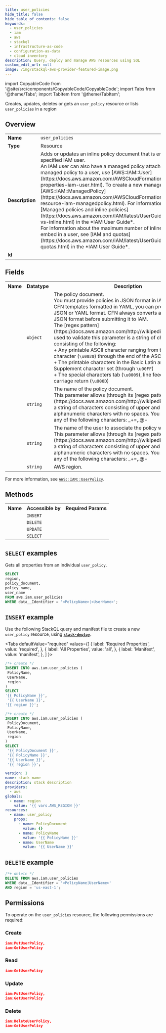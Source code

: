 ```yaml
---
title: user_policies
hide_title: false
hide_table_of_contents: false
keywords:
  - user_policies
  - iam
  - aws
  - stackql
  - infrastructure-as-code
  - configuration-as-data
  - cloud inventory
description: Query, deploy and manage AWS resources using SQL
custom_edit_url: null
image: /img/stackql-aws-provider-featured-image.png
---
```


import CopyableCode from '@site/src/components/CopyableCode/CopyableCode';
import Tabs from '@theme/Tabs';
import TabItem from '@theme/TabItem';

Creates, updates, deletes or gets an <code>user_policy</code> resource or lists <code>user_policies</code> in a region

## Overview
<table>
<tbody>
<tr><td><b>Name</b></td><td><code>user_policies</code></td></tr>
<tr><td><b>Type</b></td><td>Resource</td></tr>
<tr><td><b>Description</b></td><td>Adds or updates an inline policy document that is embedded in the specified IAM user.<br />An IAM user can also have a managed policy attached to it. To attach a managed policy to a user, use &#91;AWS::IAM::User&#93;(https://docs.aws.amazon.com/AWSCloudFormation/latest/UserGuide/aws-properties-iam-user.html). To create a new managed policy, use &#91;AWS::IAM::ManagedPolicy&#93;(https://docs.aws.amazon.com/AWSCloudFormation/latest/UserGuide/aws-resource-iam-managedpolicy.html). For information about policies, see &#91;Managed policies and inline policies&#93;(https://docs.aws.amazon.com/IAM/latest/UserGuide/policies-managed-vs-inline.html) in the *IAM User Guide*.<br />For information about the maximum number of inline policies that you can embed in a user, see &#91;IAM and quotas&#93;(https://docs.aws.amazon.com/IAM/latest/UserGuide/reference_iam-quotas.html) in the *IAM User Guide*.</td></tr>
<tr><td><b>Id</b></td><td><CopyableCode code="aws.iam.user_policies" /></td></tr>
</tbody>
</table>

## Fields
<table>
<tbody>
<tr><th>Name</th><th>Datatype</th><th>Description</th></tr><tr><td><CopyableCode code="policy_document" /></td><td><code>object</code></td><td>The policy document.<br />You must provide policies in JSON format in IAM. However, for CFN templates formatted in YAML, you can provide the policy in JSON or YAML format. CFN always converts a YAML policy to JSON format before submitting it to IAM.<br />The &#91;regex pattern&#93;(https://docs.aws.amazon.com/http://wikipedia.org/wiki/regex) used to validate this parameter is a string of characters consisting of the following:<br />+ Any printable ASCII character ranging from the space character (<code>\u0020</code>) through the end of the ASCII character range<br />+ The printable characters in the Basic Latin and Latin-1 Supplement character set (through <code>\u00FF</code>)<br />+ The special characters tab (<code>\u0009</code>), line feed (<code>\u000A</code>), and carriage return (<code>\u000D</code>)</td></tr>
<tr><td><CopyableCode code="policy_name" /></td><td><code>string</code></td><td>The name of the policy document.<br />This parameter allows (through its &#91;regex pattern&#93;(https://docs.aws.amazon.com/http://wikipedia.org/wiki/regex)) a string of characters consisting of upper and lowercase alphanumeric characters with no spaces. You can also include any of the following characters: _+=,.@-</td></tr>
<tr><td><CopyableCode code="user_name" /></td><td><code>string</code></td><td>The name of the user to associate the policy with.<br />This parameter allows (through its &#91;regex pattern&#93;(https://docs.aws.amazon.com/http://wikipedia.org/wiki/regex)) a string of characters consisting of upper and lowercase alphanumeric characters with no spaces. You can also include any of the following characters: _+=,.@-</td></tr>
<tr><td><CopyableCode code="region" /></td><td><code>string</code></td><td>AWS region.</td></tr>
</tbody>
</table>

For more information, see <a href="https://docs.aws.amazon.com/AWSCloudFormation/latest/UserGuide/aws-resource-iam-userpolicy.html"><code>AWS::IAM::UserPolicy</code></a>.

## Methods

<table>
<tbody>
  <tr>
    <th>Name</th>
    <th>Accessible by</th>
    <th>Required Params</th>
  </tr>
  <tr>
    <td><CopyableCode code="create_resource" /></td>
    <td><code>INSERT</code></td>
    <td><CopyableCode code="PolicyName, UserName, region" /></td>
  </tr>
  <tr>
    <td><CopyableCode code="delete_resource" /></td>
    <td><code>DELETE</code></td>
    <td><CopyableCode code="data__Identifier, region" /></td>
  </tr>
  <tr>
    <td><CopyableCode code="update_resource" /></td>
    <td><code>UPDATE</code></td>
    <td><CopyableCode code="data__Identifier, data__PatchDocument, region" /></td>
  </tr>
  <tr>
    <td><CopyableCode code="get_resource" /></td>
    <td><code>SELECT</code></td>
    <td><CopyableCode code="data__Identifier, region" /></td>
  </tr>
</tbody>
</table>

## `SELECT` examples

Gets all properties from an individual <code>user_policy</code>.
```sql
SELECT
region,
policy_document,
policy_name,
user_name
FROM aws.iam.user_policies
WHERE data__Identifier = '<PolicyName>|<UserName>';
```

## `INSERT` example

Use the following StackQL query and manifest file to create a new <code>user_policy</code> resource, using [__`stack-deploy`__](https://pypi.org/project/stack-deploy/).

<Tabs
    defaultValue="required"
    values={[
      { label: 'Required Properties', value: 'required', },
      { label: 'All Properties', value: 'all', },
      { label: 'Manifest', value: 'manifest', },
    ]
}>
<TabItem value="required">

```sql
/*+ create */
INSERT INTO aws.iam.user_policies (
 PolicyName,
 UserName,
 region
)
SELECT 
'{{ PolicyName }}',
 '{{ UserName }}',
'{{ region }}';
```
</TabItem>
<TabItem value="all">

```sql
/*+ create */
INSERT INTO aws.iam.user_policies (
 PolicyDocument,
 PolicyName,
 UserName,
 region
)
SELECT 
 '{{ PolicyDocument }}',
 '{{ PolicyName }}',
 '{{ UserName }}',
 '{{ region }}';
```
</TabItem>
<TabItem value="manifest">

```yaml
version: 1
name: stack name
description: stack description
providers:
  - aws
globals:
  - name: region
    value: '{{ vars.AWS_REGION }}'
resources:
  - name: user_policy
    props:
      - name: PolicyDocument
        value: {}
      - name: PolicyName
        value: '{{ PolicyName }}'
      - name: UserName
        value: '{{ UserName }}'

```
</TabItem>
</Tabs>

## `DELETE` example

```sql
/*+ delete */
DELETE FROM aws.iam.user_policies
WHERE data__Identifier = '<PolicyName|UserName>'
AND region = 'us-east-1';
```

## Permissions

To operate on the <code>user_policies</code> resource, the following permissions are required:

### Create
```json
iam:PutUserPolicy,
iam:GetUserPolicy
```

### Read
```json
iam:GetUserPolicy
```

### Update
```json
iam:PutUserPolicy,
iam:GetUserPolicy
```

### Delete
```json
iam:DeleteUserPolicy,
iam:GetUserPolicy
```
